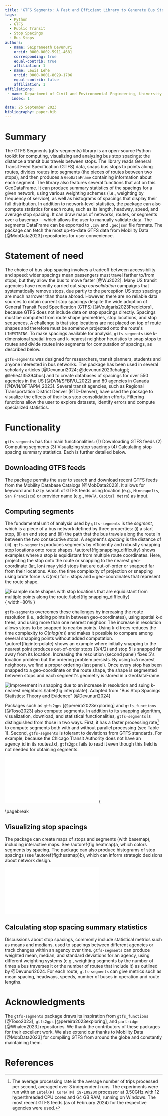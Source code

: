 ```yaml
---
title: 'GTFS Segments: A Fast and Efficient Library to Generate Bus Stop Spacings'
tags:
  - Python
  - GTFS
  - Public Transit
  - Stop Spacings
  - Bus Stops
authors:
  - name: Saipraneeth Devunuri
    orcid: 0000-0002-5911-4681
    corresponding: true 
    equal-contrib: true
    affiliation: 1 
  - name: Lewis Lehe
    orcid: 0000-0001-8029-1706
    equal-contrib: false
    affiliation: 1 
affiliations:
 - name: Department of Civil and Environmental Engineering, University of Illinois Urbana-Champaign
   index: 1

date: 25 September 2023
bibliography: paper.bib
---
```


# Summary

The GTFS Segments (gtfs-segments) library is an open-source Python toolkit for computing, visualizing and analyzing bus stop spacings: the distance a transit bus travels between stops. The library reads General Transit Feed Specification (GTFS) data, snaps bus stops to points along routes, divides routes into segments (the pieces of routes between two stops), and then produces a `GeoDataFrame` containing information about each segment. The library also features several functions that act on this GeoDataFrame. It can produce summary statistics of the spacings for a given network, using various weighting schemes (i.e., weighting by frequency of service), as well as histograms of spacings that display their full distribution. In addition to network-level statistics, the package can also compute statistics for each route, such as its length, headway, speed, and average stop spacing. It can draw maps of networks, routes, or segments over a basemap---which allows the user to manually validate data. The segments DataFrame can be exported to `.csv` and `.geojson` file formats. The package can fetch the most up-to-date GTFS data from Mobility Data [@MobData2023] repositories for user convenience.

# Statement of need

The choice of bus stop spacing involves a tradeoff between accessibility and speed: wider spacings mean passengers must travel farther to/from stops, but they allow the bus to move faster [@Wu2022]. Many US transit agencies have recently carried out *stop consolidation* campaigns that systematically remove stops, due partly to the perception US stop spacings are much narrower than those abroad. However, there are no reliable data sources to obtain current stop spacings despite the wide adoption of General Transit Feed Specification (GTFS) [@Voulgaris2023Predictors], because GTFS does not include data on stop spacings directly. Spacings must be computed from route shape geometries, stop locations, and stop sequences. A challenge is that stop locations are not placed on top of route shapes and therefore must be somehow projected onto the route's `LINESTRING`. To make spacings available for analysis, `gtfs-segments` use k-dimensional spatial trees and k-nearest neighbor heuristics to snap stops to routes and divide routes into segments for computation of spacings, as described below.

`gtfs-segments` was designed for researchers, transit planners, students and anyone interested in bus networks. The package has been used in several scholarly articles [@Devunuri2024; @devunuri2023chatgpt; @lehe4135394bus] and to create databases of spacings for over 550 agencies in the US [@DVN/SFBIVU_2022] and 80 agencies in Canada [@DVN/QFTAPM_2023]. Several transit agencies, such as Regional Transportation District Denver (RTD-Denver), have used the package to visualize the effects of their bus stop consolidation efforts. Filtering functions allow the user to explore datasets, identify errors and compute specialized statistics.

# Functionality

`gtfs-segments` has four main functionalities: (1) Downloading GTFS feeds (2) Computing segments (3) Visualizing stop spacings (4) Calculating stop spacing summary statistics. Each is further detailed below.

## Downloading GTFS feeds

The package permits the user to search and download recent GTFS feeds from the Mobility Database Catalogs [@MobData2023]. It allows for keyword and fuzzy search of GTFS feeds using location (e.g., `Minneapolis`, `San Francisco`) or provider name (e.g., `WMATA`, `Capital Metro`) as input.

## Computing segments

The fundamental unit of analysis used by `gtfs-segments` is the *segment*, which is a piece of a bus network defined by three properties: (i) a start stop, (ii) an end stop and (iii) the path that the bus travels along the route in between the two consecutive stops. A segment's *spacing* is the distance of (iii). `gtfs-segments` produces segments by efficiently and robustly snapping stop locations onto route shapes. \autoref{fig:snapping_difficulty} shows examples where a stop is equidistant from multiple route coordinates. Here, projecting the stop onto the route or snapping to the nearest geo-coordinate (lat, lon) may yield stops that are out-of-order or snapped far from their locations. Also, the time complexity of projection or snapping using brute force is $O(nm)$ for `n` stops and `m` geo-coordinates that represent the route shape.

![Example route shapes with stop locations that are equidistant from multiple points along the route.\label{fig:snapping_difficulty}](snapping_difficulty.jpg){ width=80% }

`gtfs-segments` overcomes these challenges by increasing the route resolution (i.e., adding points in between geo-coordinates), using spatial k-d trees, and using more than one nearest neighbor. The increase in resolution allows stops to be snapped to nearby points. Using k-d trees reduces the time complexity to $O(nlog(m))$ and makes it possible to compare among several snapping points without added computation. \autoref{fig:interpolate} shows an example where initially snapping to the nearest point produces out-of-order stops (3/4/2) and stop 5 is snapped far away from its location. Increasing the resolution (second panel) fixes 5's location problem but the ordering problem persists. By using `k=3` nearest neighbors, we find a proper ordering (last panel). Once every stop has been snapped to a geo-coordinate on the route shape, the shape is segmented between stops and each segment's geometry is stored in a GeoDataFrame.

![Improvement in snapping due to an increase in resolution and suing k-nearest neighbors.\label{fig:interpolate}. Adapted from "Bus Stop Spacings Statistics: Theory and Evidence" [@Devunuri2024]](interpolation.jpg)

Packages such as `gtfs2gps` [@pereira2023exploring] and `gtfs_functions` [@Toso2023] also compute segments. In addition to its snapping algorithm, visualization, download, and statistical functionalities, `gtfs-segments` is distinguished from those in two ways. First, it has a faster processing rate[^1] to compute segments both with and without parallel processing (see Table 1). Second, `gtfs-segments` is tolerant to deviations from GTFS standards. For example, because the Chicago Transit Authority does not have an agency_id in its routes.txt, `gtfs2gps` fails to read it even though this field is not needed for obtaining segments.

[^1]: The average processing rate is the average number of trips processed per second, averaged over 3 independent runs. The experiments were run with an `Intel(R) Core(TM) i9-10920X` processor at 3.50GHz with 12 hyperthreaded CPU cores and 64 GB RAM, running on Windows. The most recent GTFS feeds (as of February 2024) for the respective agencies were used.

![\label{tab:comparison}](comparison_table.pdf)\

\pagebreak
## Visualizing stop spacings

The package can create maps of stops and segments (with basemap), including interactive maps. See \autoref{fig:heatmap}a, which colors segments by spacing. The package can also produce histograms of stop spacings (see \autoref{fig:heatmap}b), which can inform strategic decisions about network design.

![Other visualization features in the package. SFMTA GTFS feed was used to generate these. \label{fig:heatmap}](heatmap_and_histogram.pdf)

## Calculating stop spacing summary statistics

 Discussions about stop spacings, commonly include statistical metrics such as means and medians, used to spacings between different agencies or track changes within an agency over time. `gtfs-segments` can produce weighted mean, median, and standard deviations for an agency, using different weighting systems (e.g., weighting segments by the number of times a bus traverses it or the number of routes that include it) as outlined by @Devunuri2024. For each route, `gtfs-segments` can give metrics such as mean spacing, headways, speeds, number of buses in operation and route lengths.

# Acknowledgments

The `gtfs-segments` package draws its inspiration from `gtfs_functions` [@Toso2023], `gtfs2gps` [@pereira2023exploring], and `partridge` [@Whalen2023] repositories. We thank the contributors of these packages for their excellent work. We also extend our thanks to Mobility Data [@MobData2023] for compiling GTFS from around the globe and constantly maintaining them.

# References
